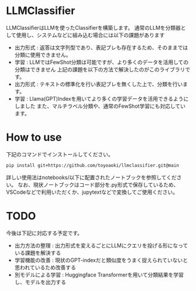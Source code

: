 # LLMClassifier

LLMClassifierはLLMを使ったClassifierを構築します。
通常のLLMを分類器として使用し、システムなどに組み込む場合には以下の課題があります
- 出力形式 : 返答は文字列型であり、表記ブレも存在するため、そのままでは分類に使用できません。
- 学習 : LLMではFewShot分類は可能ですが、より多くのデータを活用しての分類はできません
上記の課題を以下の方法で解決したのがこのライブラリです。
- 出力形式 : テキストの標準化を行い表記ブレを無くした上で、分類を行います。
- 学習 : Llama(GPT)Indexを用いてより多くの学習データを活用できるようにしました
また、マルチラベル分類や、通常のFewShot学習にも対応しています。

# How to use

下記のコマンドでインストールしてください。
```bash
pip install git+https://github.com/toyoaoki/llmclassifier.git@main
```

詳しい使用法はnotebooks/以下に配置されたノートブックを参照してください。
なお、現状ノートブックはコード部分を.py形式で保存しているため、VSCodeなどで利用いただくか、jupytextなどで変換してご使用ください。

# TODO

今後は下記に対応する予定です。
- 出力方法の整理 : 出力形式を変えるごとにLLMにクエリを投げる形になっている課題を解決する
- 学習機能の改善 : 現状のGPT-indexだと類似度をうまく捉えられていないと思われているため改善する
- 別モデルによる学習 : Huggingface Transformerを用いて分類結果を学習し、モデルを出力する

